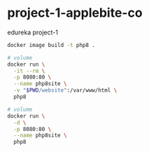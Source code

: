 # project-1-applebite-co

edureka project-1

```sh
docker image build -t php8 .
```

```sh
# volume
docker run \
  -it --rm \
  -p 8080:80 \
  --name php8site \
  -v "$PWD/website":/var/www/html \
  php8
```

```sh
# volume
docker run \
  -d \
  -p 8080:80 \
  --name php8site \
  php8
```

